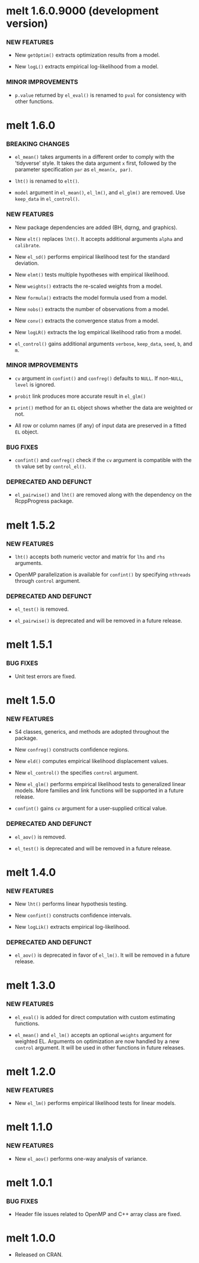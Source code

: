 # melt 1.6.0.9000 (development version)
### NEW FEATURES
* New `getOptim()` extracts optimization results from a model.

* New `logL()` extracts empirical log-likelihood from a model.

### MINOR IMPROVEMENTS
* `p.value` returned by `el_eval()` is renamed to `pval` for consistency with other functions.


# melt 1.6.0
### BREAKING CHANGES
* `el_mean()` takes arguments in a different order to comply with the 'tidyverse' style. It takes the data argument `x` first, followed by the parameter specification `par` as `el_mean(x, par)`.

* `lht()` is renamed to `elt()`. 

* `model` argument in `el_mean()`, `el_lm()`, and `el_glm()` are removed. Use `keep_data` in `el_control()`.

### NEW FEATURES
* New package dependencies are added (BH, dqrng, and graphics).

* New `elt()` replaces `lht()`. It accepts additional arguments `alpha` and `calibrate`.
 
* New `el_sd()` performs empirical likelihood test for the standard deviation.

* New `elmt()` tests multiple hypotheses with empirical likelihood.

* New `weights()` extracts the re-scaled weights from a model.

* New `formula()` extracts the model formula used from a model.

* New `nobs()` extracts the number of observations from a model.

* New `conv()` extracts the convergence status from a model.

* New `logLR()` extracts the log empirical likelihood ratio from a model.

* `el_control()` gains additional arguments `verbose`, `keep_data`, `seed`, `b`, and `m`.

### MINOR IMPROVEMENTS
* `cv` argument in `confint()` and `confreg()` defaults to `NULL`. If non-`NULL`, `level` is ignored.

* `probit` link produces more accurate result in `el_glm()`

* `print()` method for an `EL` object shows whether the data are weighted or not.

* All row or column names (if any) of input data are preserved in a fitted `EL` object.

### BUG FIXES
* `confint()` and `confreg()` check if the `cv` argument is compatible with the `th` value set by `control_el()`.

### DEPRECATED AND DEFUNCT
* `el_pairwise()` and `lht()` are removed along with the dependency on the RcppProgress package.


# melt 1.5.2
### NEW FEATURES
* `lht()` accepts both numeric vector and matrix for `lhs` and `rhs` arguments.

* OpenMP parallelization is available for `confint()` by specifying `nthreads` through `control` argument.

### DEPRECATED AND DEFUNCT
* `el_test()` is removed.

* `el_pairwise()` is deprecated and will be removed in a future release. 


# melt 1.5.1
### BUG FIXES
* Unit test errors are fixed.


# melt 1.5.0
### NEW FEATURES
* S4 classes, generics, and methods are adopted throughout the package.

* New `confreg()` constructs confidence regions.

* New `eld()` computes empirical likelihood displacement values.

* New `el_control()` the specifies `control` argument. 

* New `el_glm()` performs empirical likelihood tests to generalized linear models. More families and link functions will be supported in a future release.

* `confint()` gains `cv` argument for a user-supplied critical value.

### DEPRECATED AND DEFUNCT
* `el_aov()` is removed. 

* `el_test()` is deprecated and will be removed in a future release. 


# melt 1.4.0
### NEW FEATURES
* New `lht()` performs linear hypothesis testing.

* New `confint()` constructs confidence intervals.

* New `logLik()` extracts empirical log-likelihood.

### DEPRECATED AND DEFUNCT
* `el_aov()` is deprecated in favor of `el_lm()`. It will be removed in a future release. 


# melt 1.3.0
### NEW FEATURES
* `el_eval()` is added for direct computation with custom estimating functions.

* `el_mean()` and `el_lm()` accepts an optional `weights` argument for weighted EL. Arguments on optimization are now handled by a new `control` argument. It will be used in other functions in future releases.


# melt 1.2.0
### NEW FEATURES
* New `el_lm()` performs empirical likelihood tests for linear models.


# melt 1.1.0
### NEW FEATURES
* New `el_aov()` performs one-way analysis of variance. 


# melt 1.0.1
### BUG FIXES
* Header file issues related to OpenMP and C++ array class are fixed.


# melt 1.0.0
* Released on CRAN.
